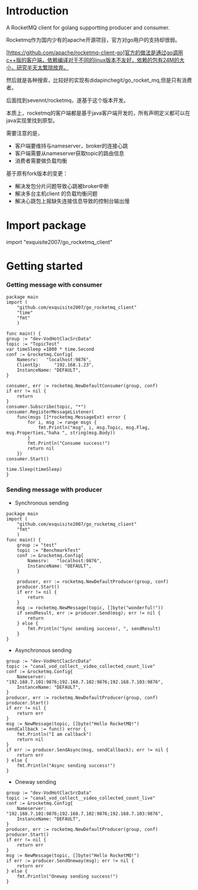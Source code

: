 # Introduction

A RocketMQ client for golang supportting producer and consumer.

Rocketmq作为国内少有的apache开源项目，官方对go用户的支持却很弱。

[https://github.com/apache/rocketmq-client-go]官方的做法是通过go调用c++版的客户端，依赖编译对于不同的linux版本不友好，依赖的包有24M的大小，研究半天太繁琐放弃。

然后就是各种搜索，比较好的实现有didapinchegit/go_rocket_mq,但是只有消费者。

后面找到sevennt/rocketmq，遂基于这个版本开发。

本质上，rocketmq的客户端都是基于java客户端开发的，所有声明定义都可以在java实现里找到原型。

需要注意的是， 
- 客户端要维持与nameserver，broker的连接心跳
- 客户端需要从nameserver获取topic的路由信息
- 消费者需要做负载均衡

基于原有fork版本的变更：
- 解决发包分片问题导致心跳被broker中断
- 解决多台主机client 的负载均衡问题
- 解决心跳包上报缺失连接信息导致的控制台输出慢

# Import package
import "exquisite2007/go_rocketmq_client"

# Getting started
### Getting message with consumer
```
package main
import (
    "github.com/exquisite2007/go_rocketmq_client"
    "time"
    "fmt"
    )

func main() {
group := "dev-VodHotClacSrcData"
topic := "TopicTest"
var timeSleep =1800 * time.Second
conf := &rocketmq.Config{
    Namesrv:   "localhost:9876",
    ClientIp:     "192.168.1.23",
    InstanceName: "DEFAULT",
}

consumer, err := rocketmq.NewDefaultConsumer(group, conf)
if err != nil {
    return 
}
consumer.Subscribe(topic, "*")
consumer.RegisterMessageListener(
    func(msgs []*rocketmq.MessageExt) error {
        for i, msg := range msgs {
            fmt.Println("msg", i, msg.Topic, msg.Flag, msg.Properties,"haha ", string(msg.Body))
        }
        fmt.Println("Consume success!")
        return nil
    })
consumer.Start()

time.Sleep(timeSleep)
}
```

### Sending message with producer
- Synchronous sending
```
package main
import (
    "github.com/exquisite2007/go_rocketmq_client"
    "fmt"
    )
func main() {
    group := "test"
    topic := "BenchmarkTest"
    conf := &rocketmq.Config{
        Namesrv:   "localhost:9876",
        InstanceName: "DEFAULT",
    }

    producer, err := rocketmq.NewDefaultProducer(group, conf)
    producer.Start()
    if err != nil {
        return 
    }
    msg := rocketmq.NewMessage(topic, []byte("wonderful!"))
    if sendResult, err := producer.Send(msg); err != nil {
        return 
    } else {
        fmt.Println("Sync sending success!, ", sendResult)
    }
}
```

- Asynchronous sending
```
group := "dev-VodHotClacSrcData"
topic := "canal_vod_collect__video_collected_count_live"
conf := &rocketmq.Config{
    Nameserver:   "192.168.7.101:9876;192.168.7.102:9876;192.168.7.103:9876",
    InstanceName: "DEFAULT",
}
producer, err := rocketmq.NewDefaultProducer(group, conf)
producer.Start()
if err != nil {
    return err
}
msg := NewMessage(topic, []byte("Hello RocketMQ!")
sendCallback := func() error {
    fmt.Println("I am callback")
    return nil
}
if err := producer.SendAsync(msg, sendCallback); err != nil {
    return err
} else {
    fmt.Println("Async sending success!")
}
```

- Oneway sending
```
group := "dev-VodHotClacSrcData"
topic := "canal_vod_collect__video_collected_count_live"
conf := &rocketmq.Config{
    Nameserver:   "192.168.7.101:9876;192.168.7.102:9876;192.168.7.103:9876",
    InstanceName: "DEFAULT",
}
producer, err := rocketmq.NewDefaultProducer(group, conf)
producer.Start()
if err != nil {
    return err
}
msg := NewMessage(topic, []byte("Hello RocketMQ!")
if err := producer.SendOneway(msg); err != nil {
    return err
} else {
    fmt.Println("Oneway sending success!")
}
```